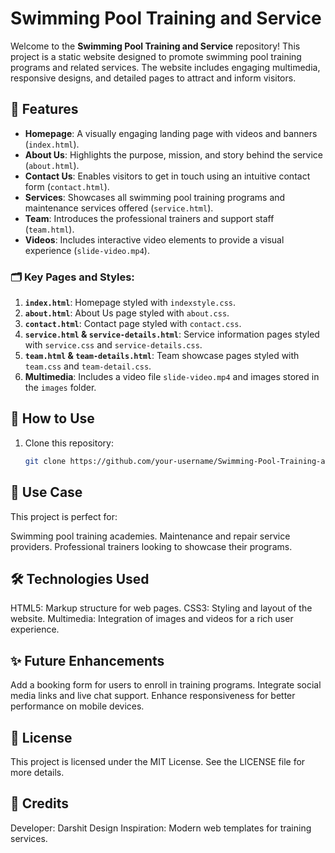 # Swimming Pool Training and Service

Welcome to the **Swimming Pool Training and Service** repository! This project is a static website designed to promote swimming pool training programs and related services. The website includes engaging multimedia, responsive designs, and detailed pages to attract and inform visitors.

## 🌟 Features

- **Homepage**: A visually engaging landing page with videos and banners (`index.html`).
- **About Us**: Highlights the purpose, mission, and story behind the service (`about.html`).
- **Contact Us**: Enables visitors to get in touch using an intuitive contact form (`contact.html`).
- **Services**: Showcases all swimming pool training programs and maintenance services offered (`service.html`).
- **Team**: Introduces the professional trainers and support staff (`team.html`).
- **Videos**: Includes interactive video elements to provide a visual experience (`slide-video.mp4`).


### 🗂 Key Pages and Styles:
1. **`index.html`**: Homepage styled with `indexstyle.css`.
2. **`about.html`**: About Us page styled with `about.css`.
3. **`contact.html`**: Contact page styled with `contact.css`.
4. **`service.html` & `service-details.html`**: Service information pages styled with `service.css` and `service-details.css`.
5. **`team.html` & `team-details.html`**: Team showcase pages styled with `team.css` and `team-detail.css`.
6. **Multimedia**: Includes a video file `slide-video.mp4` and images stored in the `images` folder.

## 🚀 How to Use

1. Clone this repository:
   ```bash
   git clone https://github.com/your-username/Swimming-Pool-Training-and-Service.git

## 💼 Use Case
This project is perfect for:

Swimming pool training academies.
Maintenance and repair service providers.
Professional trainers looking to showcase their programs.


## 🛠 Technologies Used
HTML5: Markup structure for web pages.
CSS3: Styling and layout of the website.
Multimedia: Integration of images and videos for a rich user experience.
## ✨ Future Enhancements
Add a booking form for users to enroll in training programs.
Integrate social media links and live chat support.
Enhance responsiveness for better performance on mobile devices.
## 📜 License
This project is licensed under the MIT License. See the LICENSE file for more details.

## 🏅 Credits
Developer: Darshit
Design Inspiration: Modern web templates for training services.
